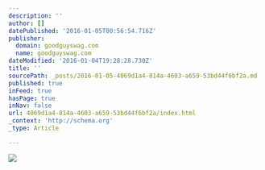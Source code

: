 ```yaml
---
description: ''
author: []
datePublished: '2016-01-05T00:56:54.716Z'
publisher:
  domain: goodguyswag.com
  name: goodguyswag.com
dateModified: '2016-01-04T19:28:28.730Z'
title: ''
sourcePath: _posts/2016-01-05-4069d1a4-814a-4603-a659-53bd44f6bf2a.md
published: true
inFeed: true
hasPage: true
inNav: false
url: 4069d1a4-814a-4603-a659-53bd44f6bf2a/index.html
_context: 'http://schema.org'
_type: Article

---
```

![](http://goodguyswag.com/wp-content/uploads/2015/11/image3.jpeg)